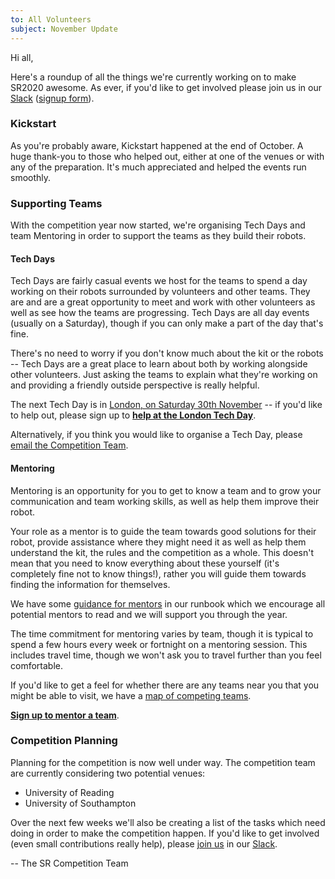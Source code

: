 ```yaml
---
to: All Volunteers
subject: November Update
---
```


Hi all,

Here's a roundup of all the things we're currently working on to make SR2020
awesome. As ever, if you'd like to get involved please join us in our [Slack][slack]
([signup form][slack-signup]).

### Kickstart

As you're probably aware, Kickstart happened at the end of October. A huge
thank-you to those who helped out, either at one of the venues or with any of
the preparation. It's much appreciated and helped the events run smoothly.

### Supporting Teams

With the competition year now started, we're organising Tech Days and team
Mentoring in order to support the teams as they build their robots.

#### Tech Days

Tech Days are fairly casual events we host for the teams to spend a day working
on their robots surrounded by volunteers and other teams. They are and are a
great opportunity to meet and work with other volunteers as well as see how the
teams are progressing. Tech Days are all day events (usually on a Saturday),
though if you can only make a part of the day that's fine.

There's no need to worry if you don't know much about the kit or the robots --
Tech Days are a great place to learn about both by working alongside other
volunteers. Just asking the teams to explain what they're working on and
providing a friendly outside perspective is really helpful.

The next Tech Day is in [London, on Saturday 30th November][london-tech-day] --
if you'd like to help out, please sign up to **[help at the London Tech Day][tech-day-signup]**.

Alternatively, if you think you would like to organise a Tech Day, please
[email the Competition Team](mailto:competition-team@studentrobotics.org).

#### Mentoring

Mentoring is an opportunity for you to get to know a team and to grow your
communication and team working skills, as well as help them improve their robot.

Your role as a mentor is to guide the team towards good solutions for their
robot, provide assistance where they might need it as well as help them
understand the kit, the rules and the competition as a whole. This doesn't mean
that you need to know everything about these yourself (it's completely fine not
to know things!), rather you will guide them towards finding the information for
themselves.

We have some [guidance for mentors][mentor-guidance] in our runbook which we
encourage all potential mentors to read and we will support you through the year.

The time commitment for mentoring varies by team, though it is typical to spend
a few hours every week or fortnight on a mentoring session. This includes travel
time, though we won't ask you to travel further than you feel comfortable.

If you'd like to get a feel for whether there are any teams near you that you
might be able to visit, we have a [map of competing teams][teams-map].

**[Sign up to mentor a team][mentoring-signup]**.

### Competition Planning

Planning for the competition is now well under way. The competition team are
currently considering two potential venues:
 * University of Reading
 * University of Southampton

Over the next few weeks we'll also be creating a list of the tasks which need
doing in order to make the competition happen. If you'd like to get involved
(even small contributions really help), please [join us][slack-signup] in our
[Slack][slack].


-- The SR Competition Team


[slack]: https://studentrobotics.slack.com
[slack-signup]: https://goo.gl/forms/Maq41MHF8CYSRVn83
[london-tech-day]: https://studentrobotics.org/events/sr2020/london-tech-day-november/
[tech-day-signup]: https://forms.gle/isHzxAkd7HKKFWGR9
[mentoring-signup]: https://forms.gle/YHWniHWhuhvBbqg79
[mentor-guidance]: https://srobo.github.io/runbook/volunteering/mentor-guidance/
[teams-map]: https://drive.google.com/a/studentrobotics.org/open?id=1vEwB5vYNA-KJDnatYtwm7qD9Ewkccd9u
